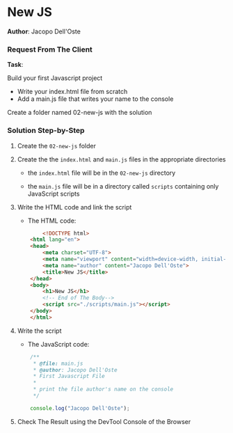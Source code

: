 # New JS

**Author**: Jacopo Dell'Oste 

### Request From The Client

**Task**: 

Build your first Javascript project

- Write your index.html file from scratch
- Add a main.js file that writes your name to the console

Create a folder named 02-new-js with the solution

### Solution Step-by-Step

1. Create the  `02-new-js` folder

2. Create the the `index.html` and `main.js` files in the appropriate directories

    * the `index.html` file will be in the `02-new-js` directory

    * the `main.js` file will be in a directory called `scripts` containing only JavaScript scripts

3. Write the HTML code and link the script
    
    * The HTML code:

    ```HTML 
            <!DOCTYPE html>
        <html lang="en">
        <head>
            <meta charset="UTF-8">
            <meta name="viewport" content="width=device-width, initial-scale=1.0">
            <meta name="author" content="Jacopo Dell'Oste">
            <title>New JS</title>
        </head>
        <body>
            <h1>New JS</h1>
            <!-- End of The Body-->
            <script src="./scripts/main.js"></script>
        </body>
        </html>
    ```

4. Write the script  

    * The JavaScript code:

    ```javascript
        /**
         * @file: main.js
         * @author: Jacopo Dell'Oste
         * First Javascript File
         *
         * print the file author's name on the console
         */

        console.log("Jacopo Dell'Oste");
    ```

5. Check The Result using the DevTool Console of the Browser
